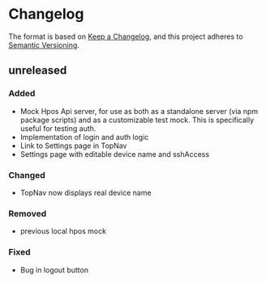 # Changelog

The format is based on [Keep a Changelog](https://keepachangelog.com/en/1.0.0/),
and this project adheres to [Semantic Versioning](https://semver.org/spec/v2.0.0.html).

## unreleased
### Added
- Mock Hpos Api server, for use as both as a standalone server (via npm package scripts) and as a customizable test mock. This is specifically useful for testing auth.
- Implementation of login and auth logic
- Link to Settings page in TopNav
- Settings page with editable device name and sshAccess

### Changed
- TopNav now displays real device name
### Removed
- previous local hpos mock
### Fixed
- Bug in logout button
